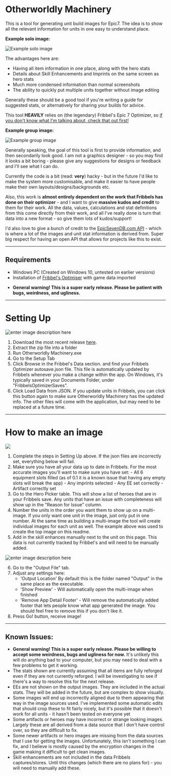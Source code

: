 # Otherworldly Machinery

This is a tool for generating unit build images for Epic7. The idea is to show all the relevant information for units in one easy to understand place. 

**Example solo image:**

![Example solo image](https://i.ibb.co/Cm5CtKv/Challenger-Dominiel-2021-09-04-1520.png)

The advantages here are: 
* Having all item information in one place, along with the hero stats
* Details about Skill Enhancements and Imprints on the same screen as hero stats
* Much more condensed information than normal screenshots
* The ability to quickly put multiple units together without image editing 

Generally these should be a good tool if you're writing a guide for suggested stats, or alternatively for sharing your builds for advice. 

This tool **HEAVILY** relies on (the legendary) Fribbel's Epic 7 Optimizer, so [if you don't know what I'm talking about, check that out first!]((https://github.com/fribbels/Fribbels-Epic-7-Optimizer/))  

**Example group image:**

![Example group image](https://i.imgur.com/qx6MZAp.png)

Generally speaking, the goal of this tool is first to provide information, and then secondarily look good. I am not a graphics designer - so you may find it looks a bit boring - please give any suggestions for designs or feedback and I'll see what I can do. 

Currently the code is a bit (read: **very**) hacky - but in the future I'd like to make the system more customisable, and make it easier to have people make their own layouts/designs/backgrounds etc.

Also, this work is **almost entirely dependent on the work that Fribbels has done on their optimizer** - and I want to give **massive kudos and credit** to them for their work. All the data, values, calculations and stat definitions from this come directly from their work, and all I've really done is turn that data into a new format - so give them lots of kudos/support!

I'd also love to give a bunch of credit to the [EpicSevenDB.com API](https://api.epicsevendb.com/) - which is where a lot of the images and unit stat information is derived from.  Super big respect for having an open API that allows for projects like this to exist.
_________________
## Requirements
- Windows PC (Created on Windows 10, untested on earlier versions)
- Installation of [Fribbel's Optimiser](https://github.com/fribbels/Fribbels-Epic-7-Optimizer/) with game data imported
* **General warning! This is a super early release. Please be patient with bugs, weirdness, and ugliness.**
_________________
# Setting Up
![enter image description here](https://i.imgur.com/42JNhBP.png)

 1. Download the most recent release [here](https://github.com/zaprocalypse/otherworldly-machinery/releases).
 2. Extract the zip file into a folder
 3. Run Otherworldly Machinery.exe
 4. Go to the Setup Tab
 5. Click Browse in the Fribbel's Data section. 
 and find your Fribbels Optimizer autosave.json file. This file is automatically updated by Fribbels whenever you make a change within the app. On Windows, it's typically saved in your Documents Folder, under "FribbelsOptimizerSaves".
 6. Click Load Data from JSON. If you update units in Fribbels, you can click this button again to make sure Otherworldly Machinery has the updated info. The other files will come with the application, but may need to be replaced at a future time. 
_________________
# How to make an image
![](https://i.imgur.com/Dx2GKwb.png)
 1. Complete the steps in Setting Up above. If the json files are incorrectly set, everything below will fail.
 2. Make sure you have all your data up to date in Fribbels. For the most accurate images you'll want to make sure you have set:
		 - All 6 equipment slots filled (as of 0.1 it is a known issue that having any empty slots will break the app)
		 - Any imprints selected
		 - Any EE set correctly
		 - Artifact correctly set
 3. Go to the Hero Picker table. This will show a list of heroes that are in your Fribbels save. Any units that have an issue with completeness will show up in the "Reason for Issue" column.
 4. Number the units in the order you want them to show up on a multi-image. If you only want one unit in the image, just only put in one number. At the same time as building a multi-image the tool will create individual images for each unit as well. The example above was used to create the top image on this readme. 
 5. Add in the skill enhances manually next to the unit on this page.  This data is not currently tracked by Fribbel's and will need to be manually added.

![enter image description here](https://i.imgur.com/SvGrG04.png)

 6. Go to the "Output File" tab.
 7. Adjust any settings here:
	* 'Output Location' By default this is the folder named "Output" in the same place as the executable.
	* 'Show Preview' - Will automatically open the multi-image when finished
	* 'Remove App Detail Footer' - Will remove the automatically added footer that lets people know what app generated the image. You should feel free to remove this if you don't like it.
8. Press Go! button, receive image!
 _________________
## Known Issues:

* **General warning! This is a super early release. Please be willing to accept some weirdness, bugs and ugliness for now.**  It's unlikely this will do anything bad to your computer, but you may need to deal with a few problems to get it working.
* The stats shown are currently assuming that all items are fully reforged even if they are not currently reforged. I will be investigating to see if there's a way to resolve this for the next release. 
* EEs are not shown on the output images. They are included in the actual stats. They will be added in the future, but are complex to show visually. 
* Some images will end up incorrectly aligned due to them appearing that way in the image sources used. I've implemented some automatic edits that should crop these to fit fairly nicely, but it's possible that it doesn't work for all units - it hasn't been tested on everyone yet
* Some artifacts or heroes may have incorrect or strange looking images. Largely these are all derived from a data source that I don't have control over, so they are difficult to fix.  
* Some newer artifacts or hero images are missing from the data sources that I use for getting the images. Unfortunately, this isn't something I can fix, and I believe is mostly caused by the encryption changes in the game making it difficult to get clean images. 
* Skill enhancements are not included in the data Fribbels captures/stores. Until this changes (which there are no plans for) - you will need to manually add these. 